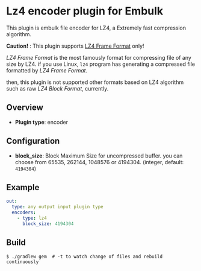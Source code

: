 # Lz4 encoder plugin for Embulk

This plugin is embulk file encoder for LZ4, a Extremely fast compression algorithm.

**Caution!** : This plugin supports [LZ4 Frame Format](https://github.com/lz4/lz4/wiki/lz4_Frame_format.md) only!

_LZ4 Frame Format_ is the most famously format for compressing file of any size by LZ4. if you use Linux, `lz4` program has generating a compressed file formatted by _LZ4 Frame Format_.

then, this plugin is not supported other formats based on LZ4 algorithm such as raw _LZ4 Block Format_, currently.

## Overview

* **Plugin type**: encoder

## Configuration

- **block_size**: Block Maximum Size for uncompressed buffer. you can choose from 65535, 262144, 1048576 or 4194304. (integer, default: `4194304`)

## Example

```yaml
out:
  type: any output input plugin type
  encoders:
    - type: lz4
      block_size: 4194304
```

## Build

```
$ ./gradlew gem  # -t to watch change of files and rebuild continuously
```
